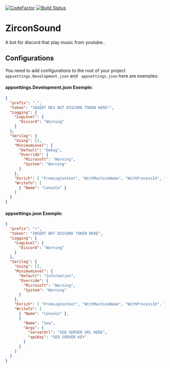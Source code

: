 [![CodeFactor](https://www.codefactor.io/repository/github/simnico99/zirconsound/badge?s=9db312f012e5b701d5d0347de46d975baffe25f9)](https://www.codefactor.io/repository/github/simnico99/zirconsound)
[![Build Status](https://dev.azure.com/ZirconCloud/ZirconSound/_apis/build/status/Simnico99.ZirconSound?branchName=master)](https://dev.azure.com/ZirconCloud/ZirconSound/_build/latest?definitionId=4&branchName=master)

# ZirconSound
A bot for discord that play music from youtube..


## Configurations
You need to add configurations to the root of your project ``` appsettings.Development.json```  and ``` appsettings.json```  here are exemples:

#### appsettings.Development.json Exemple:
```json
{
  "prefix": ".",
  "token": "INSERT DEV BOT DISCORD TOKEN HERE!",
  "Logging": {
    "LogLevel": {
      "Discord": "Warning"
    }
  },
  "Serilog": {
    "Using": [],
    "MinimumLevel": {
      "Default": "Debug",
      "Override": {
        "Microsoft": "Warning",
        "System": "Warning"
      }
    },
    "Enrich": [ "FromLogContext", "WithMachineName", "WithProcessId", "WithThreadId", "WithAssemblyName", "WithAssemblyVersion" ],
    "WriteTo": [
      { "Name": "Console" }
    ]
  }
}
```

#### appsettings.json Exemple:

```json
{
  "prefix": "!",
  "token": "INSERT BOT DISCORD TOKEN HERE",
  "Logging": {
    "LogLevel": {
      "Discord": "Warning"
    }
  },
  "Serilog": {
    "Using": [],
    "MinimumLevel": {
      "Default": "Information",
      "Override": {
        "Microsoft": "Warning",
        "System": "Warning"
      }
    },
    "Enrich": [ "FromLogContext", "WithMachineName", "WithProcessId", "WithThreadId", "WithAssemblyName", "WithAssemblyVersion" ],
    "WriteTo": [
      { "Name": "Console" },
      {
        "Name": "Seq",
        "Args": {
          "serverUrl": "SEQ SERVER URL HERE",
          "apiKey": "SEQ SERVER KEY"
        }
      }
    ]
  }
}

```
